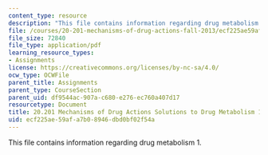 ```yaml
---
content_type: resource
description: "This file contains information regarding drug metabolism 1.\r\n"
file: /courses/20-201-mechanisms-of-drug-actions-fall-2013/ecf225ae59afa7b08946dbd0bf02f54a_MIT20_201F13_DrgMetab1_Sol.pdf
file_size: 72840
file_type: application/pdf
learning_resource_types:
- Assignments
license: https://creativecommons.org/licenses/by-nc-sa/4.0/
ocw_type: OCWFile
parent_title: Assignments
parent_type: CourseSection
parent_uid: df9544ac-907a-c680-e276-ec760a407d17
resourcetype: Document
title: 20.201 Mechanisms of Drug Actions Solutions to Drug Metabolism 1
uid: ecf225ae-59af-a7b0-8946-dbd0bf02f54a
---
```

This file contains information regarding drug metabolism 1.
